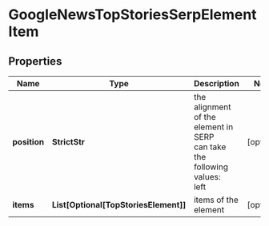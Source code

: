# GoogleNewsTopStoriesSerpElementItem


## Properties

| Name | Type | Description | Notes |
|------------ | ------------- | ------------- | -------------|
**position** | **StrictStr** | the alignment of the element in SERP<br>can take the following values:<br>left |[optional]|
**items** | **List[Optional[TopStoriesElement]]** | items of the element |[optional]|